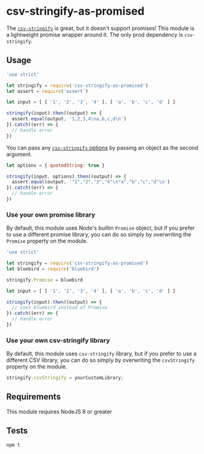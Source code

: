 # csv-stringify-as-promised

The [`csv-stringify`](http://npmjs.com/csv-stringify) is great, but it doesn't support promises! This module is a lightweight promise wrapper around it. The only prod dependency is `csv-stringify`.

## Usage

```js
'use strict'

let stringify = require('csv-stringify-as-promised')
let assert = require('assert')

let input = [ [ '1', '2', '3', '4' ], [ 'a', 'b', 'c', 'd' ] ]

stringify(input).then((output) => {
  assert.equal(output, '1,2,3,4\na,b,c,d\n')
}).catch((err) => {
  // handle error
})
```

You can pass any [`csv-stringify` options](http://csv.adaltas.com/stringify/) by passing an object as the second argument.

```js
let options = { quotedString: true }

stringify(input, options).then((output) => {
  assert.equal(output, '"1","2","3","4"\n"a","b","c","d"\n')
}).catch((err) => {
  // handle error
})
```


### Use your own promise library

By default, this module uses Node's builtin `Promise` object, but if you prefer to use a different promise library, you can do so simply by overwriting the `Promise` property on the module.

```js
'use strict'

let stringify = require('csv-stringify-as-promised')
let bluebird = require('bluebird')

stringify.Promise = bluebird

let input = [ [ '1', '2', '3', '4' ], [ 'a', 'b', 'c', 'd' ] ]

stringify(input).then((output) => {
  // uses bluebird instead of Promise
}).catch((err) => {
  // handle error
})
```

### Use your own csv-stringify library

By default, this module uses `csv-stringify` library, but if you prefer to use a different CSV library, you can do so simply by overwriting the `csvStringify` property on the module.

```js
stringify.csvStringify = yourCustomLibrary;
```

## Requirements

This module requires NodeJS 8 or greater

## Tests

```
npm t
```
